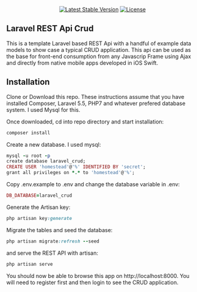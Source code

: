 
<p align="center">
<a href="https://packagist.org/packages/laravel/framework"><img src="https://poser.pugx.org/laravel/framework/v/stable.svg" alt="Latest Stable Version"></a>
<a href="https://packagist.org/packages/laravel/framework"><img src="https://poser.pugx.org/laravel/framework/license.svg" alt="License"></a>
</p>

## Laravel REST Api Crud
This is a template Laravel based REST Api with a handful of example data models to show case a typical CRUD application. This api can be used as the base for front-end consumption from any Javascrip Frame using Ajax and directly from native mobile apps developed in iOS Swift.

## Installation
Clone or Download this repo. These instructions assume that you have installed Composer, Laravel 5.5, PHP7 and whatever prefered database system. I used Mysql for this.

Once downloaded, cd into repo directory and start installation:

````ruby
composer install 
````

Create a new database. I used mysql:
````ruby
mysql -u root -p
create database laravel_crud;
CREATE USER 'homestead'@'%' IDENTIFIED BY 'secret';
grant all privileges on *.* to 'homestead'@'%';
````

Copy .env.example to .env and change the database variable in .env:
````ruby
DB_DATABASE=laravel_crud
````

Generate the Artisan key:
````ruby
php artisan key:generate
````

Migrate the tables and seed the database:
````ruby
php artisan migrate:refresh --seed
````

and serve the REST API with artisan:
````ruby
php artisan serve
````

You should now be able to browse this app on http://localhost:8000. You will need to register first and then login to see the CRUD application.
